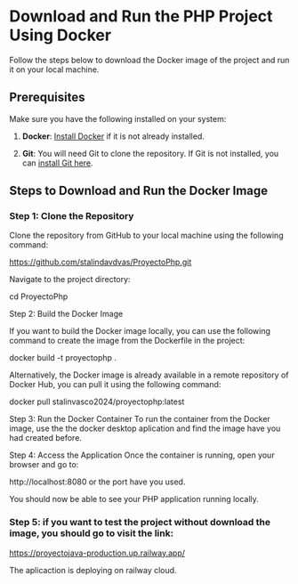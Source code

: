 # Download and Run the PHP Project Using Docker

Follow the steps below to download the Docker image of the project and run it on your local machine.

## Prerequisites

Make sure you have the following installed on your system:

1. **Docker**: [Install Docker](https://docs.docker.com/get-docker/) if it is not already installed.

2. **Git**: You will need Git to clone the repository. If Git is not installed, you can [install Git here](https://git-scm.com/downloads).

## Steps to Download and Run the Docker Image

### Step 1: Clone the Repository

Clone the repository from GitHub to your local machine using the following command:

https://github.com/stalindavdvas/ProyectoPhp.git

Navigate to the project directory:

cd ProyectoPhp

Step 2: Build the Docker Image

If you want to build the Docker image locally, you can use the following command to create the image from the Dockerfile in the project:

docker build -t proyectophp .

Alternatively, the Docker image is already available in a remote repository of Docker Hub, you can pull it using the following command:

docker pull stalinvasco2024/proyectophp:latest

Step 3: Run the Docker Container
To run the container from the Docker image, use the the docker desktop aplication and find the image have you had created before. 

Step 4: Access the Application
Once the container is running, open your browser and go to:

http://localhost:8080 or the port have you used.

You should now be able to see your PHP application running locally.

### Step 5: if you want to test the project without download the image, you should go to visit the link:

https://proyectojava-production.up.railway.app/

The aplicaction is deploying on railway cloud.

